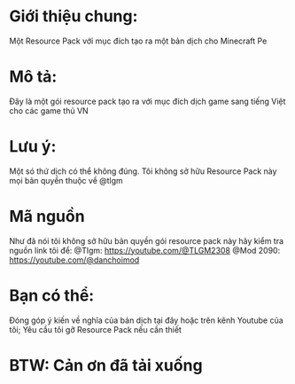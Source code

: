 # Giới thiệu chung:
Một Resource Pack với mục đích tạo ra một bản dịch cho Minecraft Pe
# Mô tả:
Đây là một gói resource pack tạo ra với mục đích dịch game sang tiếng Việt cho các game thủ VN
# Lưu ý:
Một só thứ dịch có thể không đúng.
Tôi không sở hữu Resource Pack này mọi bản quyền thuộc về @tlgm
# Mã nguồn
Như đã nói tôi không sở hữu bản quyền gói resource pack này hãy kiểm tra nguồn link tôi để:
@Tlgm: https://youtube.com/@TLGM2308
@Mod 2090: https://youtube.com/@danchoimod
# Bạn có thể:
Đóng góp ý kiến về nghĩa của bản dịch tại đây hoặc trên kênh Youtube của tôi; Yêu cầu tôi gỡ Resource Pack nếu cần thiết
# BTW: Cản ơn đã tải xuống

